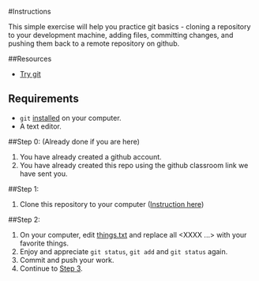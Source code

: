 #Instructions

This simple exercise will help you practice git basics - cloning a repository to your development machine, adding files, committing changes, and pushing them back to a remote repository on github.

##Resources

* [Try git](https://try.github.io/)

## Requirements
* `git` [installed](https://git-scm.com/book/en/v2/Getting-Started-Installing-Git) on your computer.
* A text editor.

##Step 0: (Already done if you are here)
1. You have already created a github account.
2. You have already created this repo using the github classroom link we have sent you.

##Step 1:
1. Clone this repository to your computer ([Instruction here](https://help.github.com/articles/cloning-a-repository/))

##Step 2:
1. On your computer, edit [things.txt](things.txt) and replace all <XXXX ...> with your favorite things.
2. Enjoy and appreciate `git status`, `git add` and `git status` again.
2. Commit and push your work.
3. Continue to [Step 3](art/).
